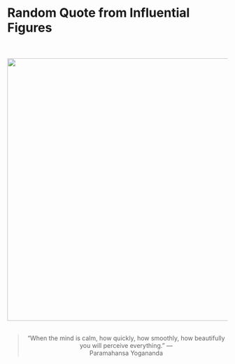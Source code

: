 # Random Quote from Influential Figures

<div align="center">
  <br>
  <br>
  <a href="https://en.wikipedia.org/wiki/Paramahansa_Yogananda" title="Paramahansa Yogananda - Wikipedia"><img src="https://upload.wikimedia.org/wikipedia/commons/3/3f/Paramahansa_Yogananda_Standard_Pose.jpg" width="600px"></a>
  <br>
  <br>
  <blockquote>&ldquo;When the mind is calm, how quickly, how smoothly, how beautifully you will perceive everything.&rdquo; &mdash; <footer>Paramahansa Yogananda</footer></blockquote>
</div>
  
